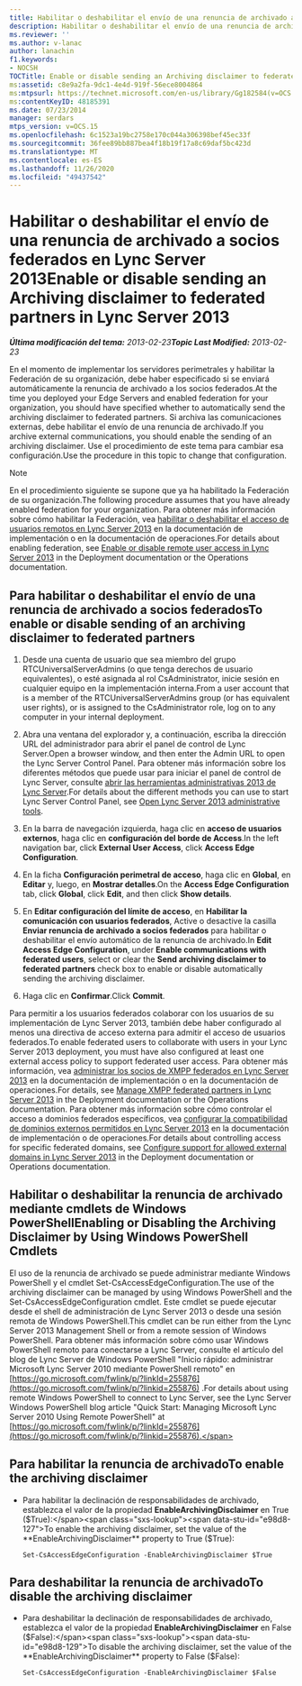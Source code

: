 ```yaml
---
title: Habilitar o deshabilitar el envío de una renuncia de archivado a socios federados
description: Habilitar o deshabilitar el envío de una renuncia de archivado a socios federados.
ms.reviewer: ''
ms.author: v-lanac
author: lanachin
f1.keywords:
- NOCSH
TOCTitle: Enable or disable sending an Archiving disclaimer to federated partners
ms:assetid: c8e9a2fa-9dc1-4e4d-919f-56ece8004864
ms:mtpsurl: https://technet.microsoft.com/en-us/library/Gg182584(v=OCS.15)
ms:contentKeyID: 48185391
ms.date: 07/23/2014
manager: serdars
mtps_version: v=OCS.15
ms.openlocfilehash: 6c1523a19bc2758e170c044a306398bef45ec33f
ms.sourcegitcommit: 36fee89bb887bea4f18b19f17a8c69daf5bc423d
ms.translationtype: MT
ms.contentlocale: es-ES
ms.lasthandoff: 11/26/2020
ms.locfileid: "49437542"
---
```

# <a name="enable-or-disable-sending-an-archiving-disclaimer-to-federated-partners-in-lync-server-2013"></a><span data-ttu-id="e98d8-103">Habilitar o deshabilitar el envío de una renuncia de archivado a socios federados en Lync Server 2013</span><span class="sxs-lookup"><span data-stu-id="e98d8-103">Enable or disable sending an Archiving disclaimer to federated partners in Lync Server 2013</span></span>

<div data-xmlns="http://www.w3.org/1999/xhtml">

<div class="topic" data-xmlns="http://www.w3.org/1999/xhtml" data-msxsl="urn:schemas-microsoft-com:xslt" data-cs="https://msdn.microsoft.com/">

<div data-asp="https://msdn2.microsoft.com/asp">



</div>

<div id="mainSection">

<div id="mainBody"><span data-ttu-id="e98d8-104">

<span> </span></span><span class="sxs-lookup"><span data-stu-id="e98d8-104">

<span> </span></span></span>

<span data-ttu-id="e98d8-105">_**Última modificación del tema:** 2013-02-23_</span><span class="sxs-lookup"><span data-stu-id="e98d8-105">_**Topic Last Modified:** 2013-02-23_</span></span>

<span data-ttu-id="e98d8-106">En el momento de implementar los servidores perimetrales y habilitar la Federación de su organización, debe haber especificado si se enviará automáticamente la renuncia de archivado a los socios federados.</span><span class="sxs-lookup"><span data-stu-id="e98d8-106">At the time you deployed your Edge Servers and enabled federation for your organization, you should have specified whether to automatically send the archiving disclaimer to federated partners.</span></span> <span data-ttu-id="e98d8-107">Si archiva las comunicaciones externas, debe habilitar el envío de una renuncia de archivado.</span><span class="sxs-lookup"><span data-stu-id="e98d8-107">If you archive external communications, you should enable the sending of an archiving disclaimer.</span></span> <span data-ttu-id="e98d8-108">Use el procedimiento de este tema para cambiar esa configuración.</span><span class="sxs-lookup"><span data-stu-id="e98d8-108">Use the procedure in this topic to change that configuration.</span></span>

<div>


> [!NOTE]
> <span data-ttu-id="e98d8-109">En el procedimiento siguiente se supone que ya ha habilitado la Federación de su organización.</span><span class="sxs-lookup"><span data-stu-id="e98d8-109">The following procedure assumes that you have already enabled federation for your organization.</span></span> <span data-ttu-id="e98d8-110">Para obtener más información sobre cómo habilitar la Federación, vea <A href="lync-server-2013-enable-or-disable-remote-user-access.md">habilitar o deshabilitar el acceso de usuarios remotos en Lync Server 2013</A> en la documentación de implementación o en la documentación de operaciones.</span><span class="sxs-lookup"><span data-stu-id="e98d8-110">For details about enabling federation, see <A href="lync-server-2013-enable-or-disable-remote-user-access.md">Enable or disable remote user access in Lync Server 2013</A> in the Deployment documentation or the Operations documentation.</span></span>



</div>

<div>

## <a name="to-enable-or-disable-sending-of-an-archiving-disclaimer-to-federated-partners"></a><span data-ttu-id="e98d8-111">Para habilitar o deshabilitar el envío de una renuncia de archivado a socios federados</span><span class="sxs-lookup"><span data-stu-id="e98d8-111">To enable or disable sending of an archiving disclaimer to federated partners</span></span>

1.  <span data-ttu-id="e98d8-112">Desde una cuenta de usuario que sea miembro del grupo RTCUniversalServerAdmins (o que tenga derechos de usuario equivalentes), o esté asignada al rol CsAdministrator, inicie sesión en cualquier equipo en la implementación interna.</span><span class="sxs-lookup"><span data-stu-id="e98d8-112">From a user account that is a member of the RTCUniversalServerAdmins group (or has equivalent user rights), or is assigned to the CsAdministrator role, log on to any computer in your internal deployment.</span></span>

2.  <span data-ttu-id="e98d8-113">Abra una ventana del explorador y, a continuación, escriba la dirección URL del administrador para abrir el panel de control de Lync Server.</span><span class="sxs-lookup"><span data-stu-id="e98d8-113">Open a browser window, and then enter the Admin URL to open the Lync Server Control Panel.</span></span> <span data-ttu-id="e98d8-114">Para obtener más información sobre los diferentes métodos que puede usar para iniciar el panel de control de Lync Server, consulte [abrir las herramientas administrativas 2013 de Lync Server](lync-server-2013-open-lync-server-administrative-tools.md).</span><span class="sxs-lookup"><span data-stu-id="e98d8-114">For details about the different methods you can use to start Lync Server Control Panel, see [Open Lync Server 2013 administrative tools](lync-server-2013-open-lync-server-administrative-tools.md).</span></span>

3.  <span data-ttu-id="e98d8-115">En la barra de navegación izquierda, haga clic en **acceso de usuarios externos**, haga clic en **configuración del borde de Access**.</span><span class="sxs-lookup"><span data-stu-id="e98d8-115">In the left navigation bar, click **External User Access**, click **Access Edge Configuration**.</span></span>

4.  <span data-ttu-id="e98d8-116">En la ficha **Configuración perimetral de acceso**, haga clic en **Global**, en **Editar** y, luego, en **Mostrar detalles**.</span><span class="sxs-lookup"><span data-stu-id="e98d8-116">On the **Access Edge Configuration** tab, click **Global**, click **Edit**, and then click **Show details**.</span></span>

5.  <span data-ttu-id="e98d8-117">En **Editar configuración del límite de acceso**, en **Habilitar la comunicación con usuarios federados**, Active o desactive la casilla **Enviar renuncia de archivado a socios federados** para habilitar o deshabilitar el envío automático de la renuncia de archivado.</span><span class="sxs-lookup"><span data-stu-id="e98d8-117">In **Edit Access Edge Configuration**, under **Enable communications with federated users**, select or clear the **Send archiving disclaimer to federated partners** check box to enable or disable automatically sending the archiving disclaimer.</span></span>

6.  <span data-ttu-id="e98d8-118">Haga clic en **Confirmar**.</span><span class="sxs-lookup"><span data-stu-id="e98d8-118">Click **Commit**.</span></span>

<span data-ttu-id="e98d8-119">Para permitir a los usuarios federados colaborar con los usuarios de su implementación de Lync Server 2013, también debe haber configurado al menos una directiva de acceso externa para admitir el acceso de usuarios federados.</span><span class="sxs-lookup"><span data-stu-id="e98d8-119">To enable federated users to collaborate with users in your Lync Server 2013 deployment, you must have also configured at least one external access policy to support federated user access.</span></span> <span data-ttu-id="e98d8-120">Para obtener más información, vea [administrar los socios de XMPP federados en Lync Server 2013](lync-server-2013-manage-xmpp-federated-partners-for-your-organization.md) en la documentación de implementación o en la documentación de operaciones.</span><span class="sxs-lookup"><span data-stu-id="e98d8-120">For details, see [Manage XMPP federated partners in Lync Server 2013](lync-server-2013-manage-xmpp-federated-partners-for-your-organization.md) in the Deployment documentation or the Operations documentation.</span></span> <span data-ttu-id="e98d8-121">Para obtener más información sobre cómo controlar el acceso a dominios federados específicos, vea [configurar la compatibilidad de dominios externos permitidos en Lync Server 2013](lync-server-2013-configure-support-for-allowed-external-domains.md) en la documentación de implementación o de operaciones.</span><span class="sxs-lookup"><span data-stu-id="e98d8-121">For details about controlling access for specific federated domains, see [Configure support for allowed external domains in Lync Server 2013](lync-server-2013-configure-support-for-allowed-external-domains.md) in the Deployment documentation or Operations documentation.</span></span>

</div>

<div>

## <a name="enabling-or-disabling-the-archiving-disclaimer-by-using-windows-powershell-cmdlets"></a><span data-ttu-id="e98d8-122">Habilitar o deshabilitar la renuncia de archivado mediante cmdlets de Windows PowerShell</span><span class="sxs-lookup"><span data-stu-id="e98d8-122">Enabling or Disabling the Archiving Disclaimer by Using Windows PowerShell Cmdlets</span></span>

<span data-ttu-id="e98d8-123">El uso de la renuncia de archivado se puede administrar mediante Windows PowerShell y el cmdlet Set-CsAccessEdgeConfiguration.</span><span class="sxs-lookup"><span data-stu-id="e98d8-123">The use of the archiving disclaimer can be managed by using Windows PowerShell and the Set-CsAccessEdgeConfiguration cmdlet.</span></span> <span data-ttu-id="e98d8-124">Este cmdlet se puede ejecutar desde el shell de administración de Lync Server 2013 o desde una sesión remota de Windows PowerShell.</span><span class="sxs-lookup"><span data-stu-id="e98d8-124">This cmdlet can be run either from the Lync Server 2013 Management Shell or from a remote session of Windows PowerShell.</span></span> <span data-ttu-id="e98d8-125">Para obtener más información sobre cómo usar Windows PowerShell remoto para conectarse a Lync Server, consulte el artículo del blog de Lync Server de Windows PowerShell "Inicio rápido: administrar Microsoft Lync Server 2010 mediante PowerShell remoto" en [https://go.microsoft.com/fwlink/p/?linkId=255876](https://go.microsoft.com/fwlink/p/?linkid=255876) .</span><span class="sxs-lookup"><span data-stu-id="e98d8-125">For details about using remote Windows PowerShell to connect to Lync Server, see the Lync Server Windows PowerShell blog article "Quick Start: Managing Microsoft Lync Server 2010 Using Remote PowerShell" at [https://go.microsoft.com/fwlink/p/?linkId=255876](https://go.microsoft.com/fwlink/p/?linkid=255876).</span></span>

<div>

## <a name="to-enable-the-archiving-disclaimer"></a><span data-ttu-id="e98d8-126">Para habilitar la renuncia de archivado</span><span class="sxs-lookup"><span data-stu-id="e98d8-126">To enable the archiving disclaimer</span></span>

  - <span data-ttu-id="e98d8-127">Para habilitar la declinación de responsabilidades de archivado, establezca el valor de la propiedad **EnableArchivingDisclaimer** en True ($True):</span><span class="sxs-lookup"><span data-stu-id="e98d8-127">To enable the archiving disclaimer, set the value of the **EnableArchivingDisclaimer** property to True ($True):</span></span>
    
        Set-CsAccessEdgeConfiguration -EnableArchivingDisclaimer $True

</div>

<div>

## <a name="to-disable-the-archiving-disclaimer"></a><span data-ttu-id="e98d8-128">Para deshabilitar la renuncia de archivado</span><span class="sxs-lookup"><span data-stu-id="e98d8-128">To disable the archiving disclaimer</span></span>

  - <span data-ttu-id="e98d8-129">Para deshabilitar la declinación de responsabilidades de archivado, establezca el valor de la propiedad **EnableArchivingDisclaimer** en False ($False):</span><span class="sxs-lookup"><span data-stu-id="e98d8-129">To disable the archiving disclaimer, set the value of the **EnableArchivingDisclaimer** property to False ($False):</span></span>
    
        Set-CsAccessEdgeConfiguration -EnableArchivingDisclaimer $False

<span data-ttu-id="e98d8-130"></div>

</div>

</div>

<span> </span>

</div>

</div>

</span><span class="sxs-lookup"><span data-stu-id="e98d8-130"></div>

</div>

</div>

<span> </span>

</div>

</div>

</span></span></div>

